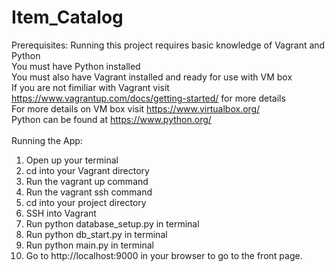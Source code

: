 # Item_Catalog

Prerequisites:
Running this project requires basic knowledge of Vagrant and Python<br>
You must have Python installed <br>
You must also have Vagrant installed and ready for use with VM box <br>
If you are not fimiliar with Vagrant visit https://www.vagrantup.com/docs/getting-started/ for more details <br>
For more details on VM box visit https://www.virtualbox.org/<br>
Python can be found at https://www.python.org/<br>
<br>
Running the App:
1. Open up your terminal
2. cd into your Vagrant directory
3. Run the vagrant up command
4. Run the vagrant ssh command
5. cd into your project directory
6. SSH into Vagrant
7. Run python database_setup.py in terminal
8. Run python db_start.py in terminal 
9. Run python main.py in terminal
10. Go to http://localhost:9000 in your browser to go to the front page.
